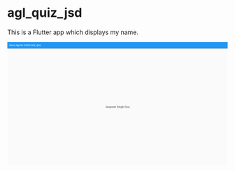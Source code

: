 # agl_quiz_jsd

This is a Flutter app which displays my name. 

![VNC Viewer Output](https://github.com/js-6951/meta-agl-quiz-jsd/blob/main/qemu_booted.png)
